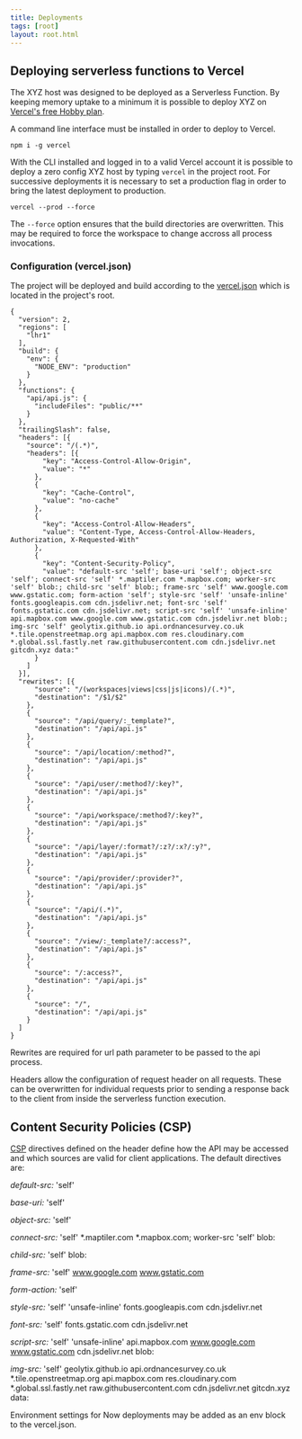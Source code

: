 ```yaml
---
title: Deployments
tags: [root]
layout: root.html
---
```


## Deploying serverless functions to Vercel

The XYZ host was designed to be deployed as a Serverless Function. By keeping memory uptake to a minimum it is possible to deploy XYZ on [Vercel's free Hobby plan](https://vercel.com/pricing).

A command line interface must be installed in order to deploy to Vercel.

```
npm i -g vercel
```

With the CLI installed and logged in to a valid Vercel account it is possible to deploy a zero config XYZ host by typing `vercel` in the project root. For successive deployments it is necessary to set a production flag in order to bring the latest deployment to production.

```
vercel --prod --force
```

The `--force` option ensures that the build directories are overwritten. This may be required to force the workspace to change accross all process invocations.

### Configuration (vercel.json)

The project will be deployed and build according to the [vercel.json](https://github.com/GEOLYTIX/xyz/blob/master/vercel.json) which is located in the project's root.

```
{
  "version": 2,
  "regions": [
    "lhr1"
  ],
  "build": {
    "env": {
      "NODE_ENV": "production"
    }
  },
  "functions": {
    "api/api.js": {
      "includeFiles": "public/**"
    }
  },
  "trailingSlash": false,
  "headers": [{
    "source": "/(.*)",
    "headers": [{
        "key": "Access-Control-Allow-Origin",
        "value": "*"
      },
      {
        "key": "Cache-Control",
        "value": "no-cache"
      },
      {
        "key": "Access-Control-Allow-Headers",
        "value": "Content-Type, Access-Control-Allow-Headers, Authorization, X-Requested-With"
      },
      {
        "key": "Content-Security-Policy",
        "value": "default-src 'self'; base-uri 'self'; object-src 'self'; connect-src 'self' *.maptiler.com *.mapbox.com; worker-src 'self' blob:; child-src 'self' blob:; frame-src 'self' www.google.com www.gstatic.com; form-action 'self'; style-src 'self' 'unsafe-inline' fonts.googleapis.com cdn.jsdelivr.net; font-src 'self' fonts.gstatic.com cdn.jsdelivr.net; script-src 'self' 'unsafe-inline' api.mapbox.com www.google.com www.gstatic.com cdn.jsdelivr.net blob:; img-src 'self' geolytix.github.io api.ordnancesurvey.co.uk *.tile.openstreetmap.org api.mapbox.com res.cloudinary.com *.global.ssl.fastly.net raw.githubusercontent.com cdn.jsdelivr.net gitcdn.xyz data:"
      }
    ]
  }],
  "rewrites": [{
      "source": "/(workspaces|views|css|js|icons)/(.*)",
      "destination": "/$1/$2"
    },
    {
      "source": "/api/query/:_template?",
      "destination": "/api/api.js"
    },
    {
      "source": "/api/location/:method?",
      "destination": "/api/api.js"
    },
    {
      "source": "/api/user/:method?/:key?",
      "destination": "/api/api.js"
    },
    {
      "source": "/api/workspace/:method?/:key?",
      "destination": "/api/api.js"
    },
    {
      "source": "/api/layer/:format?/:z?/:x?/:y?",
      "destination": "/api/api.js"
    },
    {
      "source": "/api/provider/:provider?",
      "destination": "/api/api.js"
    },
    {
      "source": "/api/(.*)",
      "destination": "/api/api.js"
    },
    {
      "source": "/view/:_template?/:access?",
      "destination": "/api/api.js"
    },
    {
      "source": "/:access?",
      "destination": "/api/api.js"
    },
    {
      "source": "/",
      "destination": "/api/api.js"
    }
  ]
}
```

Rewrites are required for url path parameter to be passed to the api process.

Headers allow the configuration of request header on all requests. These can be overwritten for individual requests prior to sending a response back to the client from inside the serverless function execution.

## Content Security Policies (CSP)

[CSP](https://developer.mozilla.org/en-US/docs/Web/HTTP/CSP) directives defined on the header define how the API may be accessed and which sources are valid for client applications. The default directives are:

*default-src:* 'self'

*base-uri:* 'self'

*object-src:* 'self'

*connect-src:* 'self' *.maptiler.com *.mapbox.com; worker-src 'self' blob:

*child-src:* 'self' blob:

*frame-src:* 'self' www.google.com www.gstatic.com

*form-action:* 'self'

*style-src:* 'self' 'unsafe-inline' fonts.googleapis.com cdn.jsdelivr.net

*font-src:* 'self' fonts.gstatic.com cdn.jsdelivr.net

*script-src:* 'self' 'unsafe-inline' api.mapbox.com www.google.com www.gstatic.com cdn.jsdelivr.net blob:

*img-src:* 'self' geolytix.github.io api.ordnancesurvey.co.uk *.tile.openstreetmap.org api.mapbox.com res.cloudinary.com *.global.ssl.fastly.net raw.githubusercontent.com cdn.jsdelivr.net gitcdn.xyz data:

Environment settings for Now deployments may be added as an env block to the vercel.json.